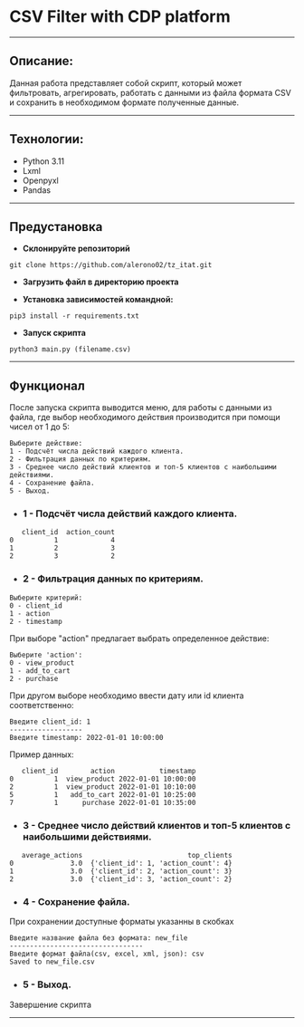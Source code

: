 # CSV Filter with CDP platform

---

## Описание:

Данная работа представляет собой скрипт, 
который может фильтровать, агрегировать, 
работать с данными из файла формата CSV и сохранить в необходимом формате полученные данные.


---

## Технологии:
- Python 3.11
- Lxml
- Openpyxl
- Pandas

---

## Предустановка
- **Склонируйте репозиторий**
```shell
git clone https://github.com/alerono02/tz_itat.git
```
- **Загрузить файл в директорию проекта**

- **Установка зависимостей командной:**
```shell
pip3 install -r requirements.txt
```

- **Запуск скрипта**
```shell
python3 main.py (filename.csv)
```
--- 
## Функционал
После запуска скрипта выводится меню, для работы с данными из файла, где выбор необходимого действия производится при помощи чисел от 1 до 5:
```bazaar
Выберите действие:
1 - Подсчёт числа действий каждого клиента.
2 - Фильтрация данных по критериям.
3 - Среднее число действий клиентов и топ-5 клиентов с наибольшими действиями.
4 - Сохранение файла.
5 - Выход.
```
- ### 1 - Подсчёт числа действий каждого клиента.
```
   client_id  action_count
0          1             4
1          2             3
2          3             2 
```
- ### 2 - Фильтрация данных по критериям.
```
Выберите критерий:
0 - client_id
1 - action
2 - timestamp

```
При выборе "action" предлагает выбрать определенное действие:
```
Выберите 'action': 
0 - view_product
1 - add_to_cart
2 - purchase
```
При другом выборе необходимо ввести дату или id клиента соответственно:
```
Введите client_id: 1
------------------
Введите timestamp: 2022-01-01 10:00:00
```
Пример данных:
```
   client_id        action           timestamp
0          1  view_product 2022-01-01 10:00:00
2          1  view_product 2022-01-01 10:10:00
5          1   add_to_cart 2022-01-01 10:25:00
7          1      purchase 2022-01-01 10:35:00 
```
- ### 3 - Среднее число действий клиентов и топ-5 клиентов с наибольшими действиями.
```
   average_actions                          top_clients
0              3.0  {'client_id': 1, 'action_count': 4}
1              3.0  {'client_id': 2, 'action_count': 3}
2              3.0  {'client_id': 3, 'action_count': 2}

```
- ### 4 - Сохранение файла.
При сохранении доступные форматы указанны в скобках
```
Введите название файла без формата: new_file 
---------------------------------
Введите формат файла(csv, excel, xml, json): csv
Saved to new_file.csv
```
- ### 5 - Выход.
Завершение скрипта

---
